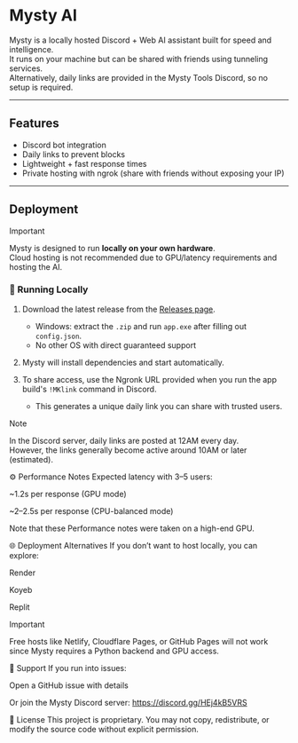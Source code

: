 # Mysty AI

Mysty is a locally hosted Discord + Web AI assistant built for speed and intelligence.  
It runs on your machine but can be shared with friends using tunneling services.  
Alternatively, daily links are provided in the Mysty Tools Discord, so no setup is required.

---

## Features

- Discord bot integration  
- Daily links to prevent blocks  
- Lightweight + fast response times  
- Private hosting with ngrok (share with friends without exposing your IP)  

---

## Deployment

> [!IMPORTANT]  
> Mysty is designed to run **locally on your own hardware**.  
> Cloud hosting is not recommended due to GPU/latency requirements and hosting the AI.

### 🔹 Running Locally
1. Download the latest release from the [Releases page](https://github.com/5k-Explorer/MystyKnowledge-AICheating/releases).  
   - Windows: extract the `.zip` and run `app.exe` after filling out `config.json`.
   - No other OS with direct guaranteed support

2. Mysty will install dependencies and start automatically.  

3. To share access, use the Ngronk URL provided when you run the app build's `!MKlink` command in Discord.
   - This generates a unique daily link you can share with trusted users.

> [!NOTE]  
> In the Discord server, daily links are posted at 12AM every day.  
> However, the links generally become active around 10AM or later (estimated).

⚙️ Performance Notes
Expected latency with 3–5 users:

~1.2s per response (GPU mode)

~2–2.5s per response (CPU-balanced mode)

Note that these Performance notes were taken on a high-end GPU.

🌐 Deployment Alternatives
If you don’t want to host locally, you can explore:

Render

Koyeb

Replit

> [!IMPORTANT]  
> Free hosts like Netlify, Cloudflare Pages, or GitHub Pages will not work since Mysty requires a Python backend and GPU access.

🤝 Support
If you run into issues:

Open a GitHub issue with details

Or join the Mysty Discord server: https://discord.gg/HEj4kB5VRS

📜 License
This project is proprietary.
You may not copy, redistribute, or modify the source code without explicit permission.
